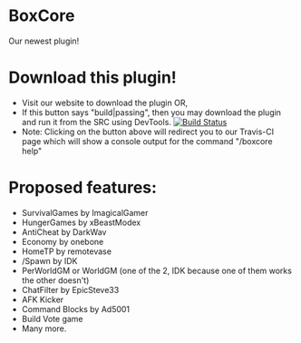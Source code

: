 # BoxCore
Our newest plugin! <br>

# Download this plugin!
- Visit our website to download the plugin OR,
- If this button says "build|passing", then you may download the plugin and run it from the SRC using DevTools.
[![Build Status](https://travis-ci.org/BoxOfDevs/BoxCore.svg?branch=master)](https://travis-ci.org/BoxOfDevs/BoxCore)
- Note: Clicking on the button above will redirect you to our Travis-CI page which will show a console output for the command "/boxcore help"

# Proposed features:
- SurvivalGames by ImagicalGamer
- HungerGames by xBeastModex
- AntiCheat by DarkWav
- Economy by onebone
- HomeTP by remotevase
- /Spawn by IDK
- PerWorldGM or WorldGM (one of the 2, IDK because one of them works the other doesn't)
- ChatFilter by EpicSteve33
- AFK Kicker
- Command Blocks by Ad5001
- Build Vote game
- Many more.
